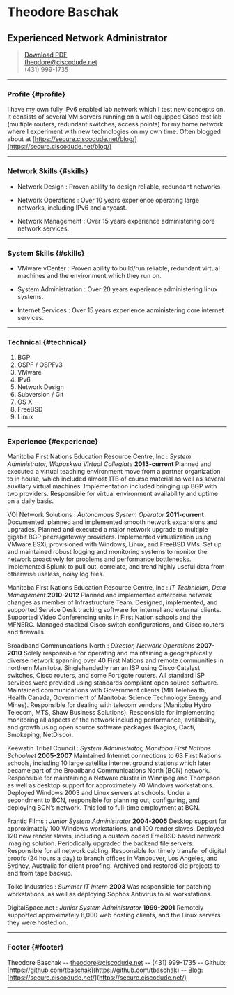 # Theodore Baschak
## Experienced Network Administrator

> [Download PDF](theodorebaschak_resume.pdf)  
> [theodore@ciscodude.net](theodore@ciscodude.net)  
> (431) 999-1735

------

### Profile {#profile}

I have my own fully IPv6 enabled lab network which I test new concepts on. It consists of several VM servers running on a well equipped Cisco test lab (multiple routers, redundant switches, access points) for my home network where I experiment with new technologies on my own time. Often blogged about at [https://secure.ciscodude.net/blog/](https://secure.ciscodude.net/blog/)

------

### Network Skills {#skills}

* Network Design
  : Proven ability to design reliable, redundant networks.

* Network Operations
  : Over 10 years experience operating large networks, including IPv6 and anycast.

* Network Management
  : Over 15 years experience administering core network services.

------

### System Skills {#skills}

* VMware vCenter
  : Proven ability to build/run reliable, redundant virtual machines and the environment which they run on.

* System Administration
  : Over 20 years experience administering linux systems.

* Internet Services
  : Over 15 years experience administering core internet services.

-------

### Technical {#technical}

1. BGP
1. OSPF / OSPFv3
1. VMware
1. IPv6
1. Network Design
1. Subversion / Git
1. OS X
1. FreeBSD
1. Linux

------

### Experience {#experience}

Manitoba First Nations Education Resource Centre, Inc
: *System Administrator, Wapaskwa Virtual Collegiate*
  __2013-current__
  Planned and executed a virtual teaching environment move from a partner organization to in house, which included almost 1TB of course material as well as several auxillary virtual machines. Implementation included bringing up BGP with two providers. Responsible for virtual environment availability and uptime on a daily basis.


VOI Network Solutions
: *Autonomous System Operator*
  __2011-current__
  Documented, planned and implemented smooth network expansions and upgrades. Planned and executed a major network upgrade to multiple gigabit BGP peers/gateway providers. Implemented virtualization using VMware ESXi, provisioned with Windows, Linux, and FreeBSD VMs. Set up and maintained robust logging and monitoring systems to monitor the network proactively for problems and performance bottlenecks. Implemented Splunk to pull out, correlate, and trend highly useful data from otherwise useless, noisy log files.


Manitoba First Nations Education Resource Centre, Inc
: *IT Technician, Data Management*
  __2010-2012__
  Planned and implemented enterprise network changes as member of Infrastructure Team. Designed, implemented, and supported Service Desk tracking software for internal and external clients. Supported Video Conferencing units in First Nation schools and the MFNERC. Managed stacked Cisco switch configurations, and Cisco routers and firewalls. 


Broadband Communcations North
: *Director, Network Operations*
  __2007-2010__
  Solely responsible for operating and maintaining a geographically diverse network spanning over 40 First Nations and remote communities in northern Manitoba. Singlehandedly ran an ISP using Cisco Catalyst switches, Cisco routers, and some Fortigate routers. All standard ISP services were provided using standards compliant open source software. Maintained communications with Government clients (MB Telehealth, Health Canada, Government of Manitoba: Science Technology Energy and Mines). Responsible for dealing with telecom vendors (Manitoba Hydro Telecom, MTS, Shaw Business Solutions). Responsible for implementing monitoring all aspects of the network including performance, availability, and growth using open source software packages (Nagios, Cacti, Smokeping, NetDisco).


Keewatin Tribal Council
: *System Administrator, Manitoba First Nations Schoolnet*
  __2005-2007__
  Maintained Internet connections to 63 First Nations schools, including 10 large satellite internet ground stations which later became part of the Broadband Communications North (BCN) network. Responsible for maintaining a Netware cluster in Winnipeg and Thompson as well as desktop support for approximately 70 Windows workstations. Deployed Windows 2003 and Linux servers at schools. Under a secondment to BCN, responsible for planning out, configuring, and deploying BCN’s network. This led to full-time employment at BCN.

Frantic Films
: *Junior System Administrator*
  __2004-2005__
  Desktop support for approximately 100 Windows workstations, and 100 render slaves. Deployed 120 new render slaves, including a custom coded FreeBSD based network imaging solution. Periodically upgraded the backend file servers. Responsible for all network cabling. Responsible for timely transfer of digital proofs (24 hours a day) to branch offices in Vancouver, Los Angeles, and Sydney, Australia for client proofing. Archived and restored old projects to and from tape backup.


Tolko Industries
: *Summer IT Intern*
  __2003__
  Was responsible for patching workstations, as well as deploying Sophos Antivirus to all workstations.


DigitalSpace.net
: *Junior System Administrator*
  __1999-2001__
  Remotely supported approximately 8,000 web hosting clients, and the Linux servers they were hosted on.

------

### Footer {#footer}

Theodore Baschak -- [theodore@ciscodude.net](theodore@ciscodude.net) -- (431) 999-1735
-- Github: [https://github.com/tbaschak](https://github.com/tbaschak) --
Blog: [https://secure.ciscodude.net/](https://secure.ciscodude.net/)

------
